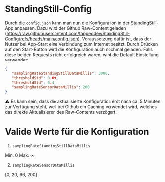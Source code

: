 # StandingStill-Config

Durch die `config.json` kann man nun die Konfiguration in der StandingStill-App anpassen. Dazu wird der Github Raw-Content geladen (https://raw.githubusercontent.com/tappeddev/StandingStill-Config/refs/heads/main/config.json). Voraussetzung dafür ist, dass der Nutzer bei App-Start eine Verbindung zum Internet besitzt. Durch Drücken auf den Start-Button wird die Konfiguration auch nochmal geladen. Falls diese beiden Requests nicht erfolgreich waren, wird die Default Einstellung verwendet:
```json
{
   "samplingRateStandingStillDataMillis": 3000,
   "thresholdStd": 0.09,
   "thresholdStd": 0.4,
   "samplingRateSensorDataMillis": 200
}
```

⚠️ Es kann sein, dass die aktualisierte Konfiguration erst nach ca. 5 Minuten zur Verfügung steht, weil bei Github ein Caching verwendet wird, welches das direkte Aktualisieren des Raw-Contents verzögert.

# Valide Werte für die Konfiguration

1. `samplingRateStandingStillDataMillis`

Min: 0
Max: ∞

2. `samplingRateSensorDataMillis`

[0, 20, 66, 200]

